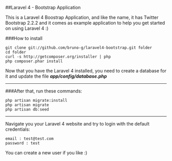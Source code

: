 ##Laravel 4 - Bootstrap Application

This is a Laravel 4 Boostrap Application, and like the name, it has Twitter Bootstrap 2.2.2 and it comes as example application to help you get started on using Laravel 4 :)

###How to install

	git clone git://github.com/bruno-g/laravel4-bootstrap.git folder
	cd folder
	curl -s http://getcomposer.org/installer | php
	php composer.phar install

Now that you have the Laravel 4 installed, you need to create a database for it and update the file ***app/config/database.php***

-----

###After that, run these commands:

	php artisan migrate:install
	php artisan migrate
	php artisan db:seed

-----

Navigate you your Laravel 4 website and try to login with the default credentials:

	email : test@test.com
	password : test

You can create a new user if you like :)

